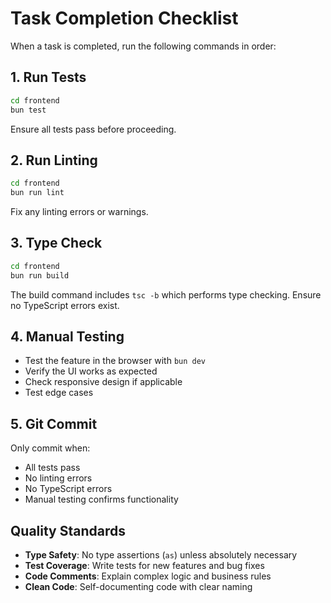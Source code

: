 # Task Completion Checklist

When a task is completed, run the following commands in order:

## 1. Run Tests
```bash
cd frontend
bun test
```
Ensure all tests pass before proceeding.

## 2. Run Linting
```bash
cd frontend
bun run lint
```
Fix any linting errors or warnings.

## 3. Type Check
```bash
cd frontend
bun run build
```
The build command includes `tsc -b` which performs type checking.
Ensure no TypeScript errors exist.

## 4. Manual Testing
- Test the feature in the browser with `bun dev`
- Verify the UI works as expected
- Check responsive design if applicable
- Test edge cases

## 5. Git Commit
Only commit when:
- All tests pass
- No linting errors
- No TypeScript errors
- Manual testing confirms functionality

## Quality Standards
- **Type Safety**: No type assertions (`as`) unless absolutely necessary
- **Test Coverage**: Write tests for new features and bug fixes
- **Code Comments**: Explain complex logic and business rules
- **Clean Code**: Self-documenting code with clear naming
